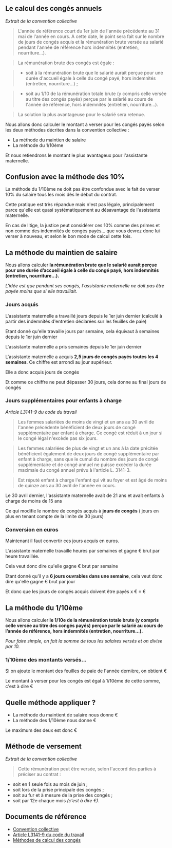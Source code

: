 # <F search="${rootSubject}, a pour nom, ?_" />

## Le calcul des congés annuels

*Extrait de la convention collective*

> L'année de référence court du 1er juin de l'année précédente au 31 mai de l'année en cours. A cette date, le point sera fait sur le nombre de jours de congés acquis et la rémunération brute versée au salarié pendant l'année de référence hors indemnités (entretien, nourriture...).

> La rémunération brute des congés est égale :

> - soit à la rémunération brute que le salarié aurait perçue pour une durée d'accueil égale à celle du congé payé, hors indemnités (entretien, nourriture...) ;

> - soit au 1/10 de la rémunération totale brute (y compris celle versée au titre des congés payés) perçue par le salarié au cours de l'année de référence, hors indemnités (entretien, nourriture...).

> La solution la plus avantageuse pour le salarié sera retenue.

Nous allons donc calculer le montant à verser pour les congés payés selon les deux méthodes décrites dans la convention collective :

- La méthode du maintien de salaire
- La méthode du 1/10ème

Et nous retiendrons le montant le plus avantageux pour l'assistante maternelle.

## Confusion avec la méthode des 10%

La méthode du 1/10ème ne doit pas être confondue avec le fait de verser 10% du salaire tous les mois dès le début du contrat. 

Cette pratique est très répandue mais n'est pas légale, principalement parce qu'elle est quasi systématiquement au désavantage de l'assistante maternelle. 

En cas de litige, la justice peut considérer ces 10% comme des primes et non comme des indemnités de congés payés... que vous devrez donc lui verser à nouveau, et selon le bon mode de calcul cette fois.

## La méthode du maintien de salaire

Nous allons calculer **la rémunération brute que le salarié aurait perçue pour une durée d’accueil égale à celle du congé payé, hors indemnités (entretien, nourriture…).**

*L'idée est que pendant ses congés, l'assistante maternelle ne doit pas être payée moins que si elle travaillait.*

### Jours acquis 

L'assistante maternelle a travaillé 
<F search="${rootSubject}, a pour nombre de jours travaillés, ?_" editable=true ></F> 
jours depuis le 1er juin dernier (calculé à partir des indemnités d'entretien déclarées sur les feuilles de paie)

Etant donné qu'elle travaille
<F search="${rootSubject}, a pour nombre de jours travaillés hebdomadaire, ?_" editable=true ></F>
jours par semaine, cela équivaut à
<F search="${rootSubject}, a pour nombre de semaines travaillées, ?_"></F> 
semaines depuis le 1er juin dernier

L'assistante maternelle a pris 
<F search="${rootSubject}, a pour nombre de semaines de congés prises, ?_" editable=true ></F> 
semaines depuis le 1er juin dernier

L'assistante maternelle a acquis **2,5 jours de congés payés toutes les 4 semaines**.
Ce chiffre est arrondi au jour supérieur.

Elle a donc acquis 
<F search="${rootSubject}, a pour jours acquis sans limite des 30 jours, ?_"></F>
jours de congés

Et comme ce chiffre ne peut dépasser 30 jours, cela donne au final
<F search="${rootSubject}, a pour jours acquis sans enfants à charge, ?_"></F>
jours de congés

### Jours supplémentaires pour enfants à charge

*Article L3141-9 du code du travail*

> Les femmes salariées de moins de vingt et un ans au 30 avril de l'année précédente bénéficient de deux jours de congé supplémentaire par enfant à charge. Ce congé est réduit à un jour si le congé légal n'excède pas six jours.

> Les femmes salariées de plus de vingt et un ans à la date précitée bénéficient également de deux jours de congé supplémentaire par enfant à charge, sans que le cumul du nombre des jours de congé supplémentaire et de congé annuel ne puisse excéder la durée maximale du congé annuel prévu à l'article L. 3141-3.

> Est réputé enfant à charge l'enfant qui vit au foyer et est âgé de moins de quinze ans au 30 avril de l'année en cours.

Le 30 avril dernier, l'assistante maternelle avait 
<F search="${rootSubject}, plus ou moins de 21 ans au 30 avril, ?_" editable=true ></F>
de 21 ans et avait 
<F search="${rootSubject}, nombre enfants de moins de 15 ans au 30 avril, ?_" editable=true ></F>
enfants à charge de moins de 15 ans

Ce qui modifie le nombre de congés acquis à 
**<F search="${rootSubject}, a pour jours acquis avec enfants à charge, ?_"></F>
jours de congés** (
<F search="${rootSubject}, a pour nombre de jours enfants à charge, ?_"></F>
jours en plus en tenant compte de la limite de 30 jours)

### Conversion en euros

Maintenant il faut convertir ces jours acquis en euros.

L'assistante maternelle travaille 
<F search="${rootSubject}, a pour nombre moyen d'heures travaillées par semaine, ?_" editable=true ></F>
heures par semaines et gagne 
<F search="${rootSubject}, a pour taux horaire brut, ?_" editable=true ></F>€
brut par heure travaillée.

Cela veut donc dire qu'elle gagne 
<F search="${rootSubject}, a pour salaire brut par semaine (formatté), ?_"></F>€
brut par semaine

Etant donné qu'il y a **6 jours ouvrables dans une semaine**, cela veut donc dire qu'elle gagne 
<F search="${rootSubject}, a pour salaire brut par jour ouvrable (formatté), ?_"></F>€
brut par jour

Et donc que les 
<F search="${rootSubject}, a pour jours acquis avec enfants à charge, ?_"></F>
jours de congés acquis doivent être payés <F search="${rootSubject}, a pour jours acquis avec enfants à charge, ?_"></F> x <F search="${rootSubject}, a pour salaire brut par jour ouvrable (formatté), ?_"></F>€ = 
<F search="${rootSubject}, a pour montant avec maintien de salaire (formatté), ?_"></F>€

## La méthode du 1/10ème

Nous allons calculer **le 1/10e de la rémunération totale brute (y compris celle versée au titre des congés payés) perçue par le salarié au cours de l’année de référence, hors indemnités (entretien, nourriture…).**

*Pour faire simple, on fait la somme de tous les salaires versés et on divise par 10.*

### 1/10ème des montants versés...

Si on ajoute le montant des feuilles de paie de l'année dernière, on obtient 
<F search="${rootSubject},a pour remuneration brute totale, ?_" editable=true ></F>€

Le montant à verser pour les congés est égal à 1/10ème de cette somme, c'est à dire
<F search="${rootSubject}, a pour montant avec règle du 1/10ème (formatté), ?_"></F>€

## Quelle méthode appliquer ?

- La méthode du maintient de salaire nous donne <F search="${rootSubject}, a pour montant avec maintien de salaire (formatté), ?_"></F>€
- La méthode des 1/10ème nous donne <F search="${rootSubject}, a pour montant avec règle du 1/10ème (formatté), ?_"></F>€

Le maximum des deux est donc <F search="${rootSubject}, a pour montant (formatté), ?_"></F>€

## Méthode de versement

*Extrait de la convention collective*

> Cette rémunération peut être versée, selon l'accord des parties à préciser au contrat :
- soit en 1 seule fois au mois de juin ;
- soit lors de la prise principale des congés ;
- soit au fur et à mesure de la prise des congés ;
- soit par 12e chaque mois *(c'est à dire <F search="${rootSubject}, a pour montant divisé par 12 (formatté), ?_"></F>€)*.

## Documents de référence

- [Convention collective](https://www.legifrance.gouv.fr/affichIDCC.do?idSectionTA=KALISCTA000005713212&cidTexte=KALITEXT000005669667&idConvention=KALICONT000005635807)
- [Article L3141-9 du code du travail](https://www.legifrance.gouv.fr/affichCodeArticle.do;jsessionid=8140DDCE33CC8D4B6F8F8011A0073E12.tpdila18v_3?idArticle=LEGIARTI000006902646&cidTexte=LEGITEXT000006072050&categorieLien=id&dateTexte=20160809)
- [Méthodes de calcul des congés](https://www.service-public.fr/particuliers/vosdroits/F33359)

